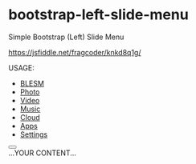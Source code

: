 # bootstrap-left-slide-menu
Simple Bootstrap (Left) Slide Menu

https://jsfiddle.net/fragcoder/knkd8q1g/

USAGE:
    <html>
       <head>
          <meta charset="utf-8" />
          <meta name="viewport" content="width=device-width, initial-scale=1.0">
          <title>TITLE</title>
          <link rel="stylesheet" href="https://maxcdn.bootstrapcdn.com/bootstrap/3.3.5/css/bootstrap.min.css">
          <link rel="stylesheet" href="https://maxcdn.bootstrapcdn.com/bootstrap/3.3.5/css/bootstrap-theme.min.css">
          <link rel="stylesheet" href="https://rawgit.com/FragCoder/bootstrap-left-slide-menu/master/bootstrap-left-slide-menu.css">
       </head>
       <body>
          <div id="wrapper" class="">
             <div class="overlay" style="display: none;"></div>
             <nav class="navbar navbar-inverse navbar-fixed-top" id="sidebar-wrapper" role="navigation">
                <ul class="nav sidebar-nav">
                   <li class="sidebar-brand">
                      <a href="#"> BLESM </a>
                   </li>
                   <li>
                      <a href="#"><i class="glyphicon glyphicon-camera"></i> Photo</a>
                   </li>
                   <li>
                      <a href="#"><i class="glyphicon glyphicon-facetime-video"></i> Video</a>
                   </li>
                   <li>
                      <a href="#"><i class="glyphicon glyphicon-headphones"></i> Music</a>
                   </li>
                   <li>
                      <a href="#"><i class="glyphicon glyphicon-cloud"></i> Cloud</a>
                   </li>
                   <li>
                      <a href="#"><i class="glyphicon glyphicon-th"></i> Apps</a>
                   </li>
                   <li>
                      <a href="#"><i class="glyphicon glyphicon-cog"></i> Settings</a>
                   </li>
                </ul>
             </nav>
             <div id="page-content-wrapper">
                <button type="button" class="hamburger animated fadeInLeft is-closed" data-toggle="offcanvas">
                <span class="hamb-top"></span>
                <span class="hamb-middle"></span>
                <span class="hamb-bottom"></span>
                </button>
                <div class="container">
                   ...YOUR CONTENT...
                </div>
             </div>
          </div>
          <script src="//code.jquery.com/jquery-1.11.3.min.js"></script>
          <script src="https://maxcdn.bootstrapcdn.com/bootstrap/3.3.5/js/bootstrap.min.js"></script>
          <script src="https://rawgit.com/FragCoder/bootstrap-left-slide-menu/master/bootstrap-left-slide-menu.js"></script>
       </body>
</html>
